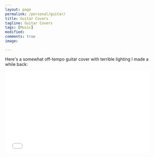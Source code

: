 ```yaml
---
layout: page
permalink: /personal/guitar/
title: Guitar Covers
tagline: Guitar Covers
tags: [Music]
modified: 
comments: true
image:

---
```


Here's a somewhat off-tempo guitar cover with terrible lighting I made a while back:

<iframe width="480" height="270" src="//www.youtube.com/embed/yxrMHqt3Jg4"
frameborder="0" allowfullscreen></iframe>

